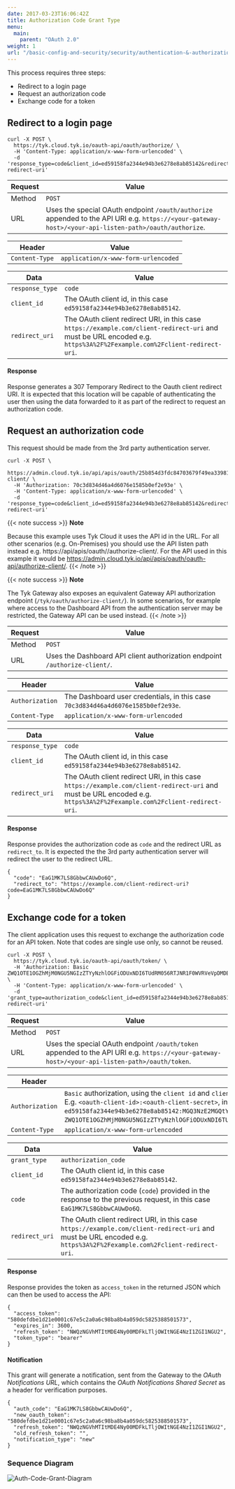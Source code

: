 ```yaml
---
date: 2017-03-23T16:06:42Z
title: Authorization Code Grant Type
menu:
  main:
    parent: "OAuth 2.0"
weight: 1
url: "/basic-config-and-security/security/authentication-&-authorization/oauth2.0/auth-code-grant"
---
```


This process requires three steps:

- Redirect to a login page
- Request an authorization code
- Exchange code for a token

## Redirect to a login page

```.copyWrapper
curl -X POST \
  https://tyk.cloud.tyk.io/oauth-api/oauth/authorize/ \
  -H 'Content-Type: application/x-www-form-urlencoded' \
  -d 'response_type=code&client_id=ed59158fa2344e94b3e6278e8ab85142&redirect_uri=https%3A%2F%2Fexample.com%2Fclient-redirect-uri'
```

| Request | Value                                                                                                                                                 |
| ------- | ----------------------------------------------------------------------------------------------------------------------------------------------------- |
| Method  | `POST`                                                                                                                                                |
| URL     | Uses the special OAuth endpoint `/oauth/authorize` appended to the API URI e.g. `https://<your-gateway-host>/<your-api-listen-path>/oauth/authorize`. |

| Header         | Value                               |
| -------------- | ----------------------------------- |
| `Content-Type` | `application/x-www-form-urlencoded` |

| Data            | Value                                                                                                                                                               |
| --------------- | ------------------------------------------------------------------------------------------------------------------------------------------------------------------- |
| `response_type` | `code`                                                                                                                                                              |
| `client_id`     | The OAuth client id, in this case `ed59158fa2344e94b3e6278e8ab85142`.                                                                                               |
| `redirect_uri`  | The OAuth client redirect URI, in this case `https://example.com/client-redirect-uri` and must be URL encoded e.g. `https%3A%2F%2Fexample.com%2Fclient-redirect-uri`. |

#### Response

Response generates a 307 Temporary Redirect to the Oauth client redirect URI. It is expected that this location will be capable of authenticating the user then using the data forwarded to it as part of the redirect to request an authorization code.

## Request an authorization code

This request should be made from the 3rd party authentication server.

```.copWrapper
curl -X POST \
  https://admin.cloud.tyk.io/api/apis/oauth/25b854d3fdc84703679f49ea33981aa9/authorize-client/ \
  -H 'Authorization: 70c3d834d46a4d6076e1585b0ef2e93e' \
  -H 'Content-Type: application/x-www-form-urlencoded' \
  -d 'response_type=code&client_id=ed59158fa2344e94b3e6278e8ab85142&redirect_uri=https%3A%2F%2Fexample.com%2Fclient-redirect-uri'
```

{{< note success >}}
**Note**  

Because this example uses Tyk Cloud it uses the API id in the URL. For all other scenarios (e.g. On-Premises) you should use the API listen path instead e.g. https:/<your-tyk-dashboard-host>/api/apis/oauth/<your-api-listen-path>/authorize-client/. For the API used in this example it would be https://admin.cloud.tyk.io/api/apis/oauth/oauth-api/authorize-client/.
{{< /note >}}

{{< note success >}}
**Note**  

The Tyk Gateway also exposes an equivalent Gateway API authorization endpoint (`/tyk/oauth/authorize-client/`). In some scenarios, for example where access to the Dashboard API from the authentication server may be restricted, the Gateway API can be used instead.
{{< /note >}}


| Request | Value                                                                                                                                                                                                                          |
| ------- | ------------------------------------------------------------------------------------------------------------------------------------------------------------------------------------------------------------------------------ |
| Method  | `POST`                                                                                                                                                                                                                         |
| URL     | Uses the Dashboard API client authorization endpoint `/authorize-client/`. |

| Header          | Value                                                                            |
| --------------- | -------------------------------------------------------------------------------- |
| `Authorization` | The Dashboard user credentials, in this case `70c3d834d46a4d6076e1585b0ef2e93e`. |
| `Content-Type`  | `application/x-www-form-urlencoded`                                              |

| Data            | Value                                                                                                                                                               |
| --------------- | ------------------------------------------------------------------------------------------------------------------------------------------------------------------- |
| `response_type` | `code`                                                                                                                                                              |
| `client_id`     | The OAuth client id, in this case `ed59158fa2344e94b3e6278e8ab85142`.                                                                                               |
| `redirect_uri`  | The OAuth client redirect URI, in this case `https://example.com/client-redirect-uri` and must be URL encoded e.g. `https%3A%2F%2Fexample.com%2Fclient-redirect-uri`. |

#### Response

Response provides the authorization code as `code` and the redirect URL as `redirect_to`. It is expected the the 3rd party authentication server will redirect the user to the redirect URL.

```{.copyWrapper}
{
  "code": "EaG1MK7LS8GbbwCAUwDo6Q",
  "redirect_to": "https://example.com/client-redirect-uri?code=EaG1MK7LS8GbbwCAUwDo6Q"
}
```

## Exchange code for a token

The client application uses this request to exchange the authorization code for an API token. Note that codes are single use only, so cannot be reused.

```{.copyWrapper}
curl -X POST \
  https://tyk.cloud.tyk.io/oauth-api/oauth/token/ \
  -H 'Authorization: Basic ZWQ1OTE1OGZhMjM0NGU5NGIzZTYyNzhlOGFiODUxNDI6TUdRM056RTJNR1F0WVRVeVpDMDBaVFZsTFdKak1USXRNakUyTVRNMU1tRTNOMk0x' \
  -H 'Content-Type: application/x-www-form-urlencoded' \
  -d 'grant_type=authorization_code&client_id=ed59158fa2344e94b3e6278e8ab85142&code=EaG1MK7LS8GbbwCAUwDo6Q&redirect_uri=https%3A%2F%2Fexample.com%2Fclient-redirect-uri'
```

| Request | Value                                                                                                                                         |
| ------- | --------------------------------------------------------------------------------------------------------------------------------------------- |
| Method  | `POST`                                                                                                                                        |
| URL     | Uses the special OAuth endpoint `/oauth/token` appended to the API URI e.g. `https://<your-gateway-host>/<your-api-listen-path>/oauth/token`. |

| Header          | Value                                                                                                                                                                                                                                                                                                                                                                                                               |
| --------------- | ------------------------------------------------------------------------------------------------------------------------------------------------------------------------------------------------------------------------------------------------------------------------------------------------------------------------------------------------------------------------------------------------------------------- |
| `Authorization` | `Basic` authorization, using the `client id` and `client secret` of the OAuth client base64 encoded with colon separator. E.g. `<oauth-client-id>:<oauth-client-secret>`, in this case `ed59158fa2344e94b3e6278e8ab85142:MGQ3NzE2MGQtYTUyZC00ZTVlLWJjMTItMjE2MTM1MmE3N2M1`, which base64 encoded is `ZWQ1OTE1OGZhMjM0NGU5NGIzZTYyNzhlOGFiODUxNDI6TUdRM056RTJNR1F0WVRVeVpDMDBaVFZsTFdKak1USXRNakUyTVRNMU1tRTNOMk0x`. |
| `Content-Type`  | `application/x-www-form-urlencoded`                                                                                                                                                                                                                                                                                                                                                                                 |

| Data           | Value                                                                                                                                                               |
| -------------- | ------------------------------------------------------------------------------------------------------------------------------------------------------------------- |
| `grant_type`   | `authorization_code`                                                                                                                                                |
| `client_id`    | The OAuth client id, in this case `ed59158fa2344e94b3e6278e8ab85142`.                                                                                               |
| `code`         | The authorization code (`code`) provided in the response to the previous request, in this case `EaG1MK7LS8GbbwCAUwDo6Q`.                                            |
| `redirect_uri` | The OAuth client redirect URI, in this case `https://example.com/client-redirect-uri` and must be URL encoded e.g. `https%3A%2F%2Fexample.com%2Fclient-redirect-uri`. |

#### Response

Response provides the token as `access_token` in the returned JSON which can then be used to access the API:

```{.copyWrapper}
{
  "access_token": "580defdbe1d21e0001c67e5c2a0a6c98ba8b4a059dc5825388501573",
  "expires_in": 3600,
  "refresh_token": "NWQzNGVhMTItMDE4Ny00MDFkLTljOWItNGE4NzI1ZGI1NGU2",
  "token_type": "bearer"
}
```

#### Notification

This grant will generate a notification, sent from the Gateway to the _OAuth Notifications URL_, which contains the _OAuth Notifications Shared Secret_ as a header for verification purposes.

```{.copyWrapper}
{
  "auth_code": "EaG1MK7LS8GbbwCAUwDo6Q",
  "new_oauth_token": "580defdbe1d21e0001c67e5c2a0a6c98ba8b4a059dc5825388501573",
  "refresh_token": "NWQzNGVhMTItMDE4Ny00MDFkLTljOWItNGE4NzI1ZGI1NGU2",
  "old_refresh_token": "",
  "notification_type": "new"
}
```

### Sequence Diagram

![Auth-Code-Grant-Diagram](/docs/img/diagrams/auth-code-grant.png)
